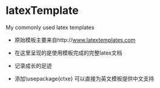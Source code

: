 # latexTemplate
My commonly used latex templates


- 原始模板主要来自http://www.latextemplates.com

- 在这里呈现的是使用模板完成的完整latex文档

- 记录成长的足迹


- 添加\usepackage{ctxe} 可以直接为英文模板提供中文支持
